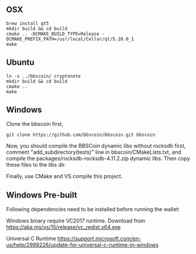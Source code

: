 ## OSX
```
brew install qt5
mkdir build && cd build
cmake .. -DCMAKE_BUILD_TYPE=Release -DCMAKE_PREFIX_PATH=/usr/local/Cellar/qt/5.10.0_1
make
```

## Ubuntu
```
ln -s ../bbscoin/ cryptonote
mkdir build && cd build
cmake ..
make
```

## Windows

Clone the bbscoin first,

```
git clone https://github.com/bbscoin/bbscoin.git bbscoin
```

Now, you should compile the BBSCoin dynamic libs without rocksdb first, comment "add_subdirectory(tests)" line in bbscoin/CMakeLists.txt, and compile the packages/rocksdb-rocksdb-4.11.2.zip dynamic libs.
Then copy these files to the libs dir.

Finally, use CMake and VS compile this project.

## Windows Pre-built

Following dependencies need to be installed before running the wallet:

Windows binary require VC2017 runtime.
Download from https://aka.ms/vs/15/release/vc_redist.x64.exe

Universal C Runtime
https://support.microsoft.com/en-us/help/2999226/update-for-universal-c-runtime-in-windows
